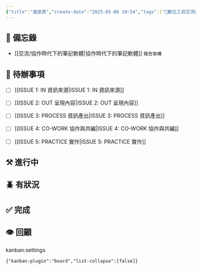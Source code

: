 ```yaml
---
{"title":"進度表","create-date":"2025-05-06 10:54","tags":["📝數位工具交流beta"],"dg-publish":true,"status":"⚒️ Doing","kanban-plugin":"board","permalink":"/社會報導工作隊@0606/進度表/","dgPassFrontmatter":true,"created":"2025-05-06T10:53:40.296+08:00","updated":"2025-05-06T11:41:19.120+08:00"}
---
```



## 📌 備忘錄
- [[交流/協作時代下的筆記軟體\|協作時代下的筆記軟體]] `報告架構`


## 🎯 待辦事項
- [ ] [[ISSUE 1: IN 資訊來源\|ISSUE 1: IN 資訊來源]]
- [ ] [[ISSUE 2: OUT 呈現內容\|ISSUE 2: OUT 呈現內容]]
- [ ] [[ISSUE 3: PROCESS 資訊產出\|ISSUE 3: PROCESS 資訊產出]]
- [ ] [[ISSUE 4: CO-WORK 協作與共編\|ISSUE 4: CO-WORK 協作與共編]]
- [ ] [[ISSUE 5: PRACTICE 實作\|ISSUE 5: PRACTICE 實作]]


## ⚒️ 進行中


## 🪲 有狀況

## ✅ 完成


## 👁️ 回顧











kanban:settings
```
{"kanban-plugin":"board","list-collapse":[false]}
```
